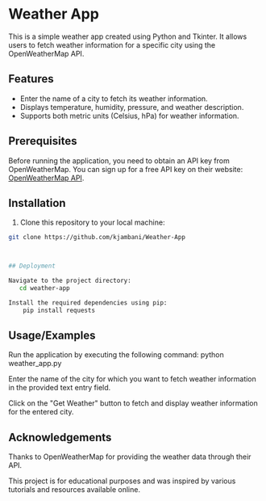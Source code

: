 
# Weather App

This is a simple weather app created using Python and Tkinter. It allows users to fetch weather information for a specific city using the OpenWeatherMap API.

## Features

- Enter the name of a city to fetch its weather information.
- Displays temperature, humidity, pressure, and weather description.
- Supports both metric units (Celsius, hPa) for weather information.

## Prerequisites

Before running the application, you need to obtain an API key from OpenWeatherMap. You can sign up for a free API key on their website: [OpenWeatherMap API](https://openweathermap.org/api).

## Installation

1. Clone this repository to your local machine:

```bash
git clone https://github.com/kjambani/Weather-App



## Deployment

Navigate to the project directory:
   cd weather-app

Install the required dependencies using pip:
    pip install requests


```


## Usage/Examples
Run the application by executing the following command:
python weather_app.py

Enter the name of the city for which you want to fetch weather information in the provided text entry field.

Click on the "Get Weather" button to fetch and display weather information for the entered city.


## Acknowledgements

Thanks to OpenWeatherMap for providing the weather data through their API.

This project is for educational purposes and was inspired by various tutorials and resources available online.


